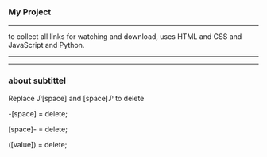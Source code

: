 ### My Project
----

to collect all links for watching and download, uses HTML and CSS and JavaScript and Python. 

----




----
### about subtittel

Replace ♪[space] and [space]♪ to delete

-[space] = delete;

[space]- = delete;

([value]) = delete;
